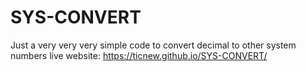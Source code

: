 # SYS-CONVERT
Just a very very very simple code to convert decimal to other system numbers
live website: 
https://ticnew.github.io/SYS-CONVERT/
